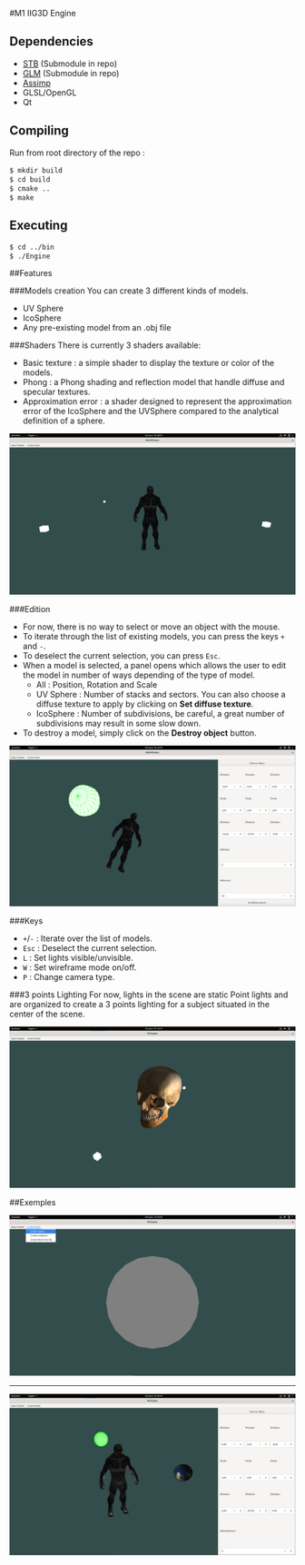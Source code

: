 #M1 IIG3D Engine

## Dependencies
- [STB](https://github.com/nothings/stb.git) (Submodule in repo)
- [GLM](https://github.com/g-truc/glm) (Submodule in repo)
- [Assimp](https://github.com/assimp/assimp.git)
- GLSL/OpenGL
- Qt
    
## Compiling
Run from root directory of the repo :
```
$ mkdir build
$ cd build
$ cmake ..
$ make
```

## Executing
```
$ cd ../bin
$ ./Engine
```

##Features

###Models creation
You can create 3 different kinds of models.
- UV Sphere
- IcoSphere
- Any pre-existing model from an .obj file


###Shaders
There is currently 3 shaders available:
- Basic texture : a simple shader to display the texture or color of the models.
- Phong : a Phong shading and reflection model that handle diffuse and specular textures.
- Approximation error : a shader designed to represent the approximation error of the IcoSphere and the UVSphere compared to the analytical definition of a sphere.



![imported](Images/Imported_model.png)




###Edition
- For now, there is no way to select or move an object with the mouse.
- To iterate through the list of existing models, you can press the keys `+` and `-`.
- To deselect the current selection, you can press `Esc`.
- When a model is selected, a panel opens which allows the user to edit the model in number of ways depending of the type of model.
    - All : Position, Rotation and Scale
    - UV Sphere : Number of stacks and sectors. You can also choose a diffuse texture to apply by clicking on **Set diffuse texture**.
    - IcoSphere : Number of subdivisions, be careful, a great number of subdivisions may result in some slow down.
- To destroy a model, simply click on the **Destroy object** button.



![edit](Images/Rotation_and_Sphere_edition.png)




###Keys 
- `+`/`-` : Iterate over the list of models.
- `Esc` : Deselect the current selection.
- `L` : Set lights visible/unvisible.
- `W` : Set wireframe mode on/off.
- `P` : Change camera type.


###3 points Lighting
For now, lights in the scene are static Point lights and are organized to create a 3 points lighting for a subject situated in the center of the scene.


![skull](Images/3_points_lighting.png)


##Exemples

![basic](Images/Basic_texture.png)


---
![textures](Images/Textures_and_IcoSphere.png)



